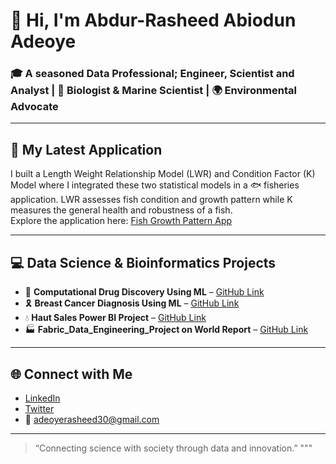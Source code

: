 # 👋 Hi, I'm Abdur-Rasheed Abiodun Adeoye

### 🎓 A seasoned Data Professional; Engineer, Scientist and Analyst | 🧠 Biologist & Marine Scientist | 🌍 Environmental Advocate

---

## 🔬 My Latest Application

I built a Length Weight Relationship Model (LWR) and Condition Factor (K) Model where I integrated these two statistical models in a 🐟 fisheries application. LWR assesses fish condition and growth pattern while K measures the general health and robustness of a fish.  
Explore the application here: [Fish Growth Pattern App](https://fish-growth-pattern.streamlit.app/#length-weight-relationship-lwr)

---

## 💻 Data Science & Bioinformatics Projects
- 💊 **Computational Drug Discovery Using ML** – [GitHub Link](https://github.com/Abdur-RasheedAde/Computational-Drug-Discovery-Using-Machine-Learning)  
- 🎗️ **Breast Cancer Diagnosis Using ML** – [GitHub Link](https://github.com/Abdur-RasheedAde/Breast-Cancer-Diagnosis-Using-Machine-Learning)  
- 💧 **Haut Sales Power BI Project** – [GitHub Link](https://github.com/Abdur-RasheedAde/Haut_Sales_Analysis-with-PowerBI)  
- 🏭 **Fabric_Data_Engineering_Project on World Report** – [GitHub Link](https://github.com/Abdur-RasheedAde/World-Demography-Data-Engineering-Project-with-Fabric)  

---

## 🌐 Connect with Me
- [LinkedIn](https://www.linkedin.com/in/abdur-rasheed-adeoye/)  
- [Twitter](https://x.com/DAAXRasheed?t=4FEslD8j4Xjqx6_LQArAog&s=09)  
- 📧 adeoyerasheed30@gmail.com

---

> “Connecting science with society through data and innovation.”
"""
